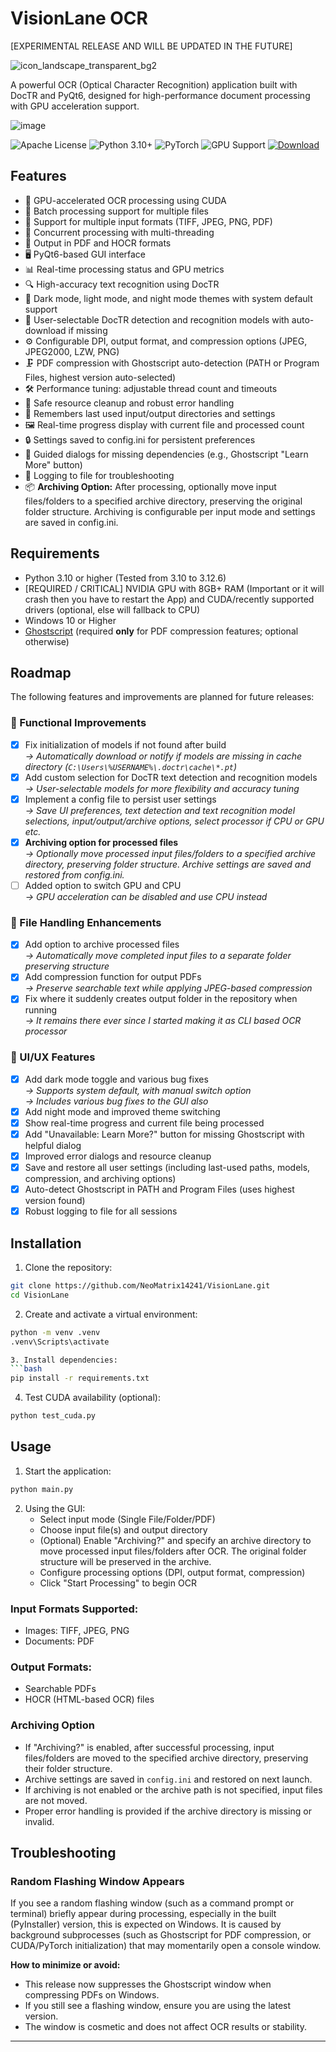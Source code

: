 # VisionLane OCR

[EXPERIMENTAL RELEASE AND WILL BE UPDATED IN THE FUTURE]

![icon_landscape_transparent_bg2](https://github.com/user-attachments/assets/c05d5fa0-7f75-4382-b300-8884ccbe196b)

A powerful OCR (Optical Character Recognition) application built with DocTR and PyQt6, designed for high-performance document processing with GPU acceleration support.

![image](https://github.com/user-attachments/assets/6abcba21-f3d3-4d66-8d55-a8191f42a5ac)

![Apache License](https://img.shields.io/badge/license-Apache-blue.svg)
![Python 3.10+](https://img.shields.io/badge/python-3.10+-blue.svg)
![PyTorch](https://img.shields.io/badge/PyTorch-2.0+-red.svg)
![GPU Support](https://img.shields.io/badge/GPU-CUDA_Support-green.svg)
[![Download](https://img.shields.io/badge/Download-v0.1.0-blue?logo=github)](https://github.com/NeoMatrix14241/VisionLaneOCR/releases/download/v0.1.0/VisionLaneOCR-v0.1.0.7z)

## Features

- 🚀 GPU-accelerated OCR processing using CUDA
- 📁 Batch processing support for multiple files
- 📄 Support for multiple input formats (TIFF, JPEG, PNG, PDF)
- 🔄 Concurrent processing with multi-threading
- 💾 Output in PDF and HOCR formats
- 🖥️ PyQt6-based GUI interface
- 📊 Real-time processing status and GPU metrics
- 🔍 High-accuracy text recognition using DocTR
- 🌙 Dark mode, light mode, and night mode themes with system default support
- 🧩 User-selectable DocTR detection and recognition models with auto-download if missing
- ⚙️ Configurable DPI, output format, and compression options (JPEG, JPEG2000, LZW, PNG)
- 🗜️ PDF compression with Ghostscript auto-detection (PATH or Program Files, highest version auto-selected)
- 🛠️ Performance tuning: adjustable thread count and timeouts
- 🧹 Safe resource cleanup and robust error handling
- 📂 Remembers last used input/output directories and settings
- 🖼️ Real-time progress display with current file and processed count
- 🔒 Settings saved to config.ini for persistent preferences
- 🧭 Guided dialogs for missing dependencies (e.g., Ghostscript "Learn More" button)
- 📝 Logging to file for troubleshooting
- 📦 **Archiving Option:** After processing, optionally move input files/folders to a specified archive directory, preserving the original folder structure. Archiving is configurable per input mode and settings are saved in config.ini.

## Requirements

- Python 3.10 or higher (Tested from 3.10 to 3.12.6)
- [REQUIRED / CRITICAL] NVIDIA GPU with 8GB+ RAM (Important or it will crash then you have to restart the App) and CUDA/recently supported drivers (optional, else will fallback to CPU)
- Windows 10 or Higher
- [Ghostscript](https://www.ghostscript.com/releases/gsdnld.html) (required **only** for PDF compression features; optional otherwise)

## Roadmap

The following features and improvements are planned for future releases:

### 🔧 Functional Improvements
- [x] Fix initialization of models if not found after build  
  _→ Automatically download or notify if models are missing in cache directory (`C:\Users\%USERNAME%\.doctr\cache\*.pt`)_
- [x] Add custom selection for DocTR text detection and recognition models  
  _→ User-selectable models for more flexibility and accuracy tuning_
- [x] Implement a config file to persist user settings  
  _→ Save UI preferences, text detection and text recognition model selections, input/output/archive options, select processor if CPU or GPU etc._
- [x] **Archiving option for processed files**  
  _→ Optionally move processed input files/folders to a specified archive directory, preserving folder structure. Archive settings are saved and restored from config.ini._
- [ ] Added option to switch GPU and CPU  
  _→ GPU acceleration can be disabled and use CPU instead_

### 📁 File Handling Enhancements
- [x] Add option to archive processed files  
  _→ Automatically move completed input files to a separate folder preserving structure_
- [x] Add compression function for output PDFs  
  _→ Preserve searchable text while applying JPEG-based compression_
- [x] Fix where it suddenly creates output folder in the repository when running  
  _→ It remains there ever since I started making it as CLI based OCR processor_

### 🎨 UI/UX Features
- [x] Add dark mode toggle and various bug fixes  
  _→ Supports system default, with manual switch option_  
  _→ Includes various bug fixes to the GUI also_
- [x] Add night mode and improved theme switching
- [x] Show real-time progress and current file being processed
- [x] Add "Unavailable: Learn More?" button for missing Ghostscript with helpful dialog
- [x] Improved error dialogs and resource cleanup
- [x] Save and restore all user settings (including last-used paths, models, compression, and archiving options)
- [x] Auto-detect Ghostscript in PATH and Program Files (uses highest version found)
- [x] Robust logging to file for all sessions

## Installation

1. Clone the repository:
```bash
git clone https://github.com/NeoMatrix14241/VisionLane.git
cd VisionLane
```

2. Create and activate a virtual environment:
```bash
python -m venv .venv
.venv\Scripts\activate

3. Install dependencies:
```bash
pip install -r requirements.txt
```

4. Test CUDA availability (optional):
```bash
python test_cuda.py
```

## Usage

1. Start the application:
```bash
python main.py
```

2. Using the GUI:
   - Select input mode (Single File/Folder/PDF)
   - Choose input file(s) and output directory
   - (Optional) Enable "Archiving?" and specify an archive directory to move processed input files/folders after OCR. The original folder structure will be preserved in the archive.
   - Configure processing options (DPI, output format, compression)
   - Click "Start Processing" to begin OCR

### Input Formats Supported:
- Images: TIFF, JPEG, PNG
- Documents: PDF

### Output Formats:
- Searchable PDFs
- HOCR (HTML-based OCR) files

### Archiving Option

- If "Archiving?" is enabled, after successful processing, input files/folders are moved to the specified archive directory, preserving their folder structure.
- Archive settings are saved in `config.ini` and restored on next launch.
- If archiving is not enabled or the archive path is not specified, input files are not moved.
- Proper error handling is provided if the archive directory is missing or invalid.

## Troubleshooting

### Random Flashing Window Appears

If you see a random flashing window (such as a command prompt or terminal) briefly appear during processing, especially in the built (PyInstaller) version, this is expected on Windows. It is caused by background subprocesses (such as Ghostscript for PDF compression, or CUDA/PyTorch initialization) that may momentarily open a console window.

**How to minimize or avoid:**
- This release now suppresses the Ghostscript window when compressing PDFs on Windows.
- If you still see a flashing window, ensure you are using the latest version.
- The window is cosmetic and does not affect OCR results or stability.

---

